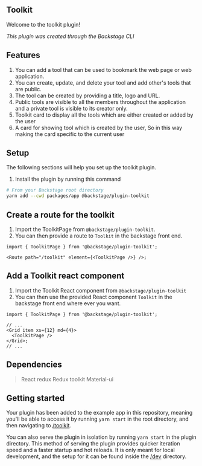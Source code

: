 ## Toolkit

Welcome to the toolkit plugin!

_This plugin was created through the Backstage CLI_

## Features

1. You can add a tool that can be used to bookmark the web page or web application.
2. You can create, update, and delete your tool and add other's tools that are public.
3. The tool can be created by providing a title, logo and URL.
4. Public tools are visible to all the members throughout the application and a private tool is visible to its creator only.
5. Toolkit card to display all the tools which are either created or added by the user
6. A card for showing tool which is created by the user, So in this way making the card specific to the current user

## Setup

The following sections will help you set up the toolkit plugin.

1. Install the plugin by running this command

```bash
# From your Backstage root directory
yarn add --cwd packages/app @backstage/plugin-toolkit
```

## Create a route for the toolkit

1. Import the ToolkitPage from `@backstage/plugin-toolkit`.
2. You can then provide a route to `Toolkit` in the backstage front end.

```tsx
import { ToolkitPage } from '@backstage/plugin-toolkit';

<Route path="/toolkit" element={<ToolkitPage />} />;
```

## Add a Toolkit react component

1. Import the Toolkit React component from `@backstage/plugin-toolkit`
2. You can then use the provided React component `Toolkit` in the backstage front end where ever you want.

```tsx
import { ToolkitPage } from '@backstage/plugin-toolkit';

// ...
<Grid item xs={12} md={4}>
  <ToolkitPage />
</Grid>;
// ...
```

## Dependencies

> React redux
> Redux toolkit
> Material-ui

## Getting started

Your plugin has been added to the example app in this repository, meaning you'll be able to access it by running `yarn start` in the root directory, and then navigating to [/toolkit](http://localhost:3000/toolkit).

You can also serve the plugin in isolation by running `yarn start` in the plugin directory.
This method of serving the plugin provides quicker iteration speed and a faster startup and hot reloads.
It is only meant for local development, and the setup for it can be found inside the [/dev](./dev) directory.
